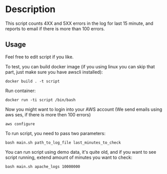 # Description

This script counts 4XX and 5XX errors in the log for last 15 minute, and reports to email if there is more than 100 errors.

## Usage

Feel free to edit script if you like.

To test, you can build docker image (if you using linux you can skip that part, just make sure you have awscli installed):
```
docker build . -t script
```

Run container:
```
docker run -ti script /bin/bash
```

Now you might want to login into your AWS account (We send emails using aws ses, if there is more then 100 errors)
```
aws configure
```
To run script, you need to pass two parameters:
```
bash main.sh path_to_log_file last_minutes_to_check
```
You can run script using demo data, it's quite old, and if you want to see script running, extend amount of minutes you want to check:
```
bash main.sh apache_logs 10000000
```